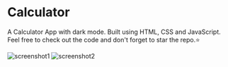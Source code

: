 # Calculator
A Calculator App with dark mode. Built using HTML, CSS and JavaScript. Feel free to check out the code and don't forget to star the repo.⭐

![screenshot1](https://ibb.co/bbnxCDS)
![screenshot2](https://ibb.co/wQ7qPLM)
